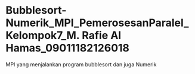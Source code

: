 # Bubblesort-Numerik_MPI_PemerosesanParalel_Kelompok7_M. Rafie Al Hamas_09011182126018
MPI yang menjalankan program bubblesort dan juga Numerik
